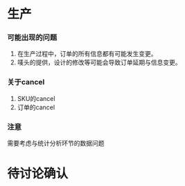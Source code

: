 # 生产

### 可能出现的问题

1. 在生产过程中，订单的所有信息都有可能发生变更。
2. 唛头的提供，设计的修改等可能会导致订单延期与信息变更。

### 关于cancel

1. SKU的cancel
2. 订单的cancel

### 注意

需要考虑与统计分析环节的数据问题

# 待讨论确认





